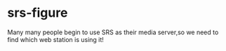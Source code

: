 # srs-figure
Many many people begin to use SRS as their media server,so we need to find which web station is using it!
